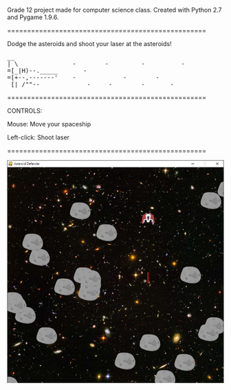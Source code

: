 Grade 12 project made for computer science class.
Created with Python 2.7 and Pygame 1.9.6.

==================================================

Dodge the asteroids and shoot your laser at the asteroids!
<pre>
__
| \               -        -         -          -                     
=[_|H)--._____       - 
=[+--,-------'    -             -        -                      
 [|_/""--             -     -        -       -           
</pre>
        
==================================================

CONTROLS:

Mouse: Move your spaceship

Left-click: Shoot laser

==================================================

<img src="https://github.com/anthfgreco/Asteroid-Defender/blob/master/screenshot1.png?raw=true"/>
